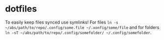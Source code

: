 # dotfiles

To easily keep files synced use symlinks! For files `ln -s ~/abs/path/to/repo/.config/some.file ~/.xonfig/some/file` and for folders `ln -sT ~/abs/path/to/repo/.config/somefolder/ ~/.config/somefolder`.
